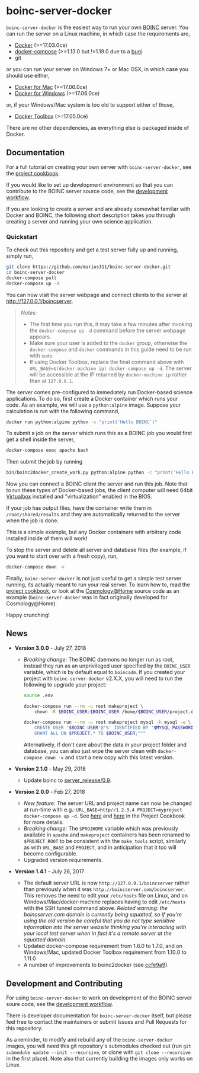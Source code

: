 
# boinc-server-docker

`boinc-server-docker` is the easiest way to run your own [BOINC](http://boinc.berkeley.edu/) server. You can run the server on a Linux machine, in which case the requirements are, 

* [Docker](https://docs.docker.com/engine/installation/) (>=17.03.0ce)
* [docker-compose](https://docs.docker.com/compose/install/) (>=1.13.0 but !=1.19.0 due to a [bug](https://github.com/docker/docker-py/issues/1841))
* git

or you can run your server on Windows 7+ or Mac OSX, in which case you should use either,

* [Docker for Mac](https://docs.docker.com/docker-for-mac/install/#download-docker-for-) (>=17.06.0ce)
* [Docker for Windows](https://docs.docker.com/docker-for-windows/install/) (>=17.06.0ce)

or, if your Windows/Mac system is too old to support either of those,

* [Docker Toolbox](https://docs.docker.com/toolbox/overview) (>=17.05.0ce)

There are no other dependencies, as everything else is packaged inside of Docker. 


## Documentation

For a full tutorial on creating your own server with `boinc-server-docker`, see the [project cookbook](https://github.com/marius311/boinc-server-docker/blob/master/docs/cookbook.md). 

If you would like to set up development environment so that you can contribute to the BOINC server source code, see the [development workflow](docs/dev-workflow.md). 

If you are looking to create a server and are already somewhat familiar with Docker and BOINC, the following short description takes you through creating a server and running your own science application. 

### Quickstart

To check out this repository and get a test server fully up and running, simply run,
```bash
git clone https://github.com/marius311/boinc-server-docker.git
cd boinc-server-docker
docker-compose pull
docker-compose up -d
```

You can now visit the server webpage and connect clients to the server at http://127.0.0.1/boincserver. 

> *Notes:* 
> * The first time you run this, it may take a few minutes after invoking the `docker-compose up -d` command before the server webpage appears. 
> * Make sure your user is added to the `docker` group, otherwise the `docker-compose` and `docker` commands in this guide need to be run with `sudo`. 
> * If using Docker Toolbox, replace the final command above with `URL_BASE=$(docker-machine ip) docker-compose up -d`. The server will be accessible at the IP returned by `docker-machine ip` rather than at `127.0.0.1`.

The server comes pre-configured to immediately run Docker-based science applications. To do so, first create a Docker container which runs your code. As an example, we will use a `python:alpine` image. Suppose your calculation is run with the following command,

```bash
docker run python:alpine python -c "print('Hello BOINC')"
```

To submit a job on the server which runs this as a BOINC job you would first get a shell inside the server,

```bash
docker-compose exec apache bash
```

Then submit the job by running 

```bash
bin/boinc2docker_create_work.py python:alpine python -c "print('Hello BOINC')"
```

Now you can connect a BOINC client the server and run this job. Note that to run these types of Docker-based jobs, the client computer will need 64bit [Virtualbox](https://www.virtualbox.org/wiki/Downloads) installed and "virtualization" enabled in the BIOS. 

If your job has output files, have the container write them in `/root/shared/results` and they are automatically returned to the server when the job is done. 

This is a simple example, but any Docker containers with arbitrary code installed inside of them will work! 

To stop the server and delete all server and database files (for example, if you want to start over with a fresh copy), run,

```bash
docker-compose down -v
```


Finally, `boinc-server-docker` is not just useful to get a simple test server running, its actually meant to run your real server. To learn how to, read the [project cookbook](https://github.com/marius311/boinc-server-docker/blob/master/docs/cookbook.md), or look at the [Cosmology@Home](https://www.github.com/marius311/cosmohome) source code as an example (`boinc-server-docker` was in fact originally developed for Cosmology@Home). 

Happy crunching! 


## News

* **Version 3.0.0** - July 27, 2018
    * *Breaking change:* The BOINC daemons no longer run as root, instead they run as an unprivileged user specified by the `BOINC_USER` variable, which is by default equal to `boincadm`. If you created your project with `boinc-server-docker` v2.X.X, you will need to run the following to upgrade your project:

      ```bash
      source .env

      docker-compose run --rm -u root makeproject \
          chown -R $BOINC_USER:$BOINC_USER /home/$BOINC_USER/project.dst

      docker-compose run --rm -u root makeproject mysql -h mysql -e \ """ 
          CREATE USER '$BOINC_USER'@'%' IDENTIFIED BY '$MYSQL_PASSWORD'; 
          GRANT ALL ON $PROJECT.* TO $BOINC_USER;"""
      ```
      Alternatively, if don't care about the data in your project folder and database, you can also just wipe the server clean with `docker-compose down -v` and start a new copy with this latest version.

    

* **Version 2.1.0** - May 29, 2018
    * Update boinc to [server_release/0.9](https://github.com/BOINC/boinc/releases/tag/server_release%2F0.9).
* **Version 2.0.0** - Feb 27, 2018
    * *New feature:* The server URL and project name can now be changed at run-time with e.g.: `URL_BASE=http//1.2.3.4 PROJECT=myproject docker-compose up -d`. See [here](docs/cookbook.md#server-url) and [here](docs/cookbook.md#custom-configuration-variables) in the Project Cookbook for more details.
    * *Breaking change:* The `$PROJHOME` variable which was previously available in `apache` and `makeproject` containers has been renamed to `$PROJECT_ROOT` to be consistent with the `make_tools` script, similarly as with `URL_BASE` and `PROJECT`, and in anticipation that it too will become configurable.
    * Upgraded version requirements.
* **Version 1.4.1** - July 26, 2017
    * The default server URL is now `http://127.0.0.1/boincserver` rather than previously when it was `http://boincserver.com/boincserver`. This removes the need to edit your `/etc/hosts` file on Linux, and on Windows/Mac/docker-machine replaces having to edit `/etc/hosts` with the SSH tunnel command above. *Related warning: the boincserver.com domain is currently being squatted, so if you're using the old version be careful that you do not type sensitive information into the server website thinking you're interacting with your local test server when in fact it's a remote server at the squatted domain.*
    * Updated docker-compose requirement from 1.6.0 to 1.7.0, and on Windows/Mac, updated Docker Toolbox requirement from 1.10.0 to 1.11.0
    * A number of improvements to boinc2docker (see [ccfe9a9](https://github.com/marius311/boinc-server-docker/commit/ccfe9a9704b9282f528565c74e07ee3be698aa0d)).


## Development and Contributing

For using `boinc-server-docker` to work on development of the BOINC server soure code, see the [development workflow](docs/dev-workflow.md). 

There is developer documentation for `boinc-server-docker` itself, but please feel free to contact the maintainers or submit Issues and Pull Requests for this repository. 

As a reminder, to modify and rebuild any of the `boinc-server-docker` images, you will need this git repository's submodules checked out (run `git submodule update --init --recursive`, or clone with `git clone --recursive` in the first place). Note also that currently building the images only works on Linux. 
